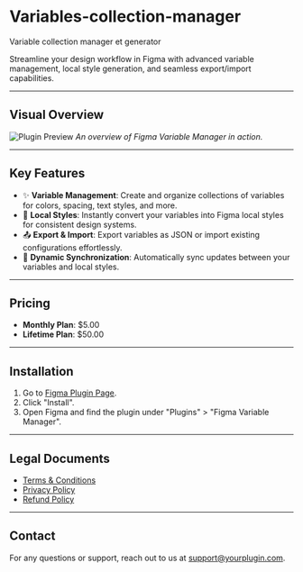 # Variables-collection-manager
Variable collection manager et generator

Streamline your design workflow in Figma with advanced variable management, local style generation, and seamless export/import capabilities.

---

## Visual Overview
![Plugin Preview](https://yourwebsite.com/path-to-your-image.jpg)
*An overview of Figma Variable Manager in action.*

---

## Key Features
- ✨ **Variable Management**: Create and organize collections of variables for colors, spacing, text styles, and more.
- 🎨 **Local Styles**: Instantly convert your variables into Figma local styles for consistent design systems.
- 📤 **Export & Import**: Export variables as JSON or import existing configurations effortlessly.
- 🔄 **Dynamic Synchronization**: Automatically sync updates between your variables and local styles.

---

## Pricing
- **Monthly Plan**: $5.00
- **Lifetime Plan**: $50.00

---

## Installation
1. Go to [Figma Plugin Page](https://www.figma.com/community/plugin/YOUR_PLUGIN_ID).
2. Click "Install".
3. Open Figma and find the plugin under "Plugins" > "Figma Variable Manager".

---

## Legal Documents
- [Terms & Conditions](https://yourwebsite.com/terms)
- [Privacy Policy](https://yourwebsite.com/privacy)
- [Refund Policy](https://yourwebsite.com/refund)

---

## Contact
For any questions or support, reach out to us at [support@yourplugin.com](mailto:support@yourplugin.com).
